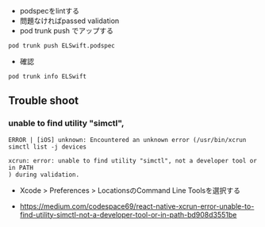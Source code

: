 - podspecをlintする
- 問題なければpassed validation
- pod trunk push でアップする

```
pod trunk push ELSwift.podspec
```

- 確認

```
pod trunk info ELSwift
```

## Trouble shoot

### unable to find utility "simctl",

```
ERROR | [iOS] unknown: Encountered an unknown error (/usr/bin/xcrun simctl list -j devices

xcrun: error: unable to find utility "simctl", not a developer tool or in PATH
) during validation.
```

- Xcode > Preferences > LocationsのCommand Line Toolsを選択する

- https://medium.com/codespace69/react-native-xcrun-error-unable-to-find-utility-simctl-not-a-developer-tool-or-in-path-bd908d3551be